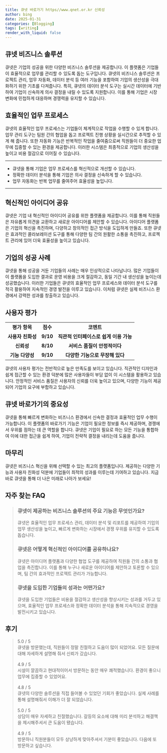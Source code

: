 ```yaml
---
title: 큐넷 바로가기 https//www.qnet.or.kr 신뢰성
author: bing
date: 2025-01-31
categories: [Blogging]
tags: [writing]
render_with_liquid: false
---
```



<h2 id='큐넷_비즈니스_솔루션'>큐넷 비즈니스 솔루션</h2>

<p>큐넷은 기업의 성공을 위한 다양한 비즈니스 솔루션을 제공합니다. 이 플랫폼은 기업들이 효율적으로 업무를 관리할 수 있도록 돕는 도구입니다. 큐넷의 비즈니스 솔루션은 프로젝트 관리, 업무 자동화, 데이터 분석 등 여러 기능을 포함하여 기업의 생산성을 극대화하기 위한 기초를 다져줍니다. 특히, 큐넷의 데이터 분석 도구는 실시간 데이터에 기반하여 기업이 신속하게 의사 결정을 내릴 수 있도록 지원합니다. 이를 통해 기업은 시장 변화에 민첩하게 대응하며 경쟁력을 유지할 수 있습니다.</p>

<h2 id='효율적인_업무_프로세스'>효율적인 업무 프로세스</h2>

<p>큐넷의 효율적인 업무 프로세스는 기업들이 체계적으로 작업을 수행할 수 있게 합니다. 업무 관리 도구는 팀원 간의 협업을 돕고 프로젝트 진행 상황을 실시간으로 추적할 수 있게 해 줍니다. 또한 자동화 기능은 반복적인 작업을 줄여줌으로써 직원들이 더 중요한 업무에 집중할 수 있는 환경을 제공합니다. 이러한 시스템은 최종적으로 기업의 생산성을 높이고 비용 절감으로 이어질 수 있습니다.</p>

<hr />

<ul>
    <li>큐넷을 통해 기업은 업무 프로세스를 혁신적으로 개선할 수 있습니다.</li>
    <li>정확한 데이터 분석을 통해 기업은 의사 결정을 신속하게 할 수 있습니다.</li>
    <li>업무 자동화는 반복 업무를 줄여주어 효율성을 높입니다.</li>
</ul>

<hr />

<h2 id='혁신적인_아이디어_공유'>혁신적인 아이디어 공유</h2>

<p>큐넷은 기업 내 혁신적인 아이디어 공유를 위한 플랫폼을 제공합니다. 이를 통해 직원들은 자유롭게 의견을 교환하고 새로운 아이디어를 제안할 수 있습니다. 아이디어 플랫폼은 기업의 혁신을 촉진하며, 다양하고 창의적인 접근 방식을 도입하게 만들죠. 또한 큐넷은 효과적인 콜라보레이션 도구를 통해 다양한 팀 간의 원활한 소통을 촉진하고, 프로젝트 관리에 있어 더욱 효율성을 높이고 있습니다.</p>

<h2 id='기업의_성공_사례'>기업의 성공 사례</h2>

<p>큐넷을 통해 성공을 거둔 기업들의 사례는 매우 인상적으로 나타납니다. 많은 기업들이 이 플랫폼을 도입한 결과로 운영 비용을 크게 절감하고, 동일 기간 내 생산성을 높이는데 성공했습니다. 이러한 기업들은 큐넷의 효율적인 업무 프로세스와 데이터 분석 도구를 적극 활용하여 지속적인 경영 발전을 이루고 있습니다. 이처럼 큐넷은 실제 비즈니스 환경에서 강력한 성과를 창출하고 있습니다.</p>

<h2 id='사용자_평가'>사용자 평가</h2>

<table>
    <tr>
        <td style="text-align: center; height: 17px;"><b>평가 항목</b></td>
        <td style="text-align: center; height: 17px;"><b>점수</b></td>
        <td style="text-align: center; height: 17px;"><b>코멘트</b></td>
    </tr>
    <tr>
        <td style="text-align: center; height: 17px;"><b>사용자 친화성</b></td>
        <td style="text-align: center; height: 17px;"><b>9/10</b></td>
        <td style="text-align: center; height: 17px;"><b>직관적 인터페이스로 쉽게 이용 가능</b></td>
    </tr>
    <tr>
        <td style="text-align: center; height: 17px;"><b>신뢰성</b></td>
        <td style="text-align: center; height: 17px;"><b>8/10</b></td>
        <td style="text-align: center; height: 17px;"><b>서비스 품질이 안정적이다</b></td>
    </tr>
    <tr>
        <td style="text-align: center; height: 17px;"><b>기능 다양성</b></td>
        <td style="text-align: center; height: 17px;"><b>9/10</b></td>
        <td style="text-align: center; height: 17px;"><b>다양한 기능으로 무장해 있다</b></td>
    </tr>
</table>

<p>큐넷의 사용자 평가는 전반적으로 높은 만족도를 보이고 있습니다. 직관적인 디자인과 쉽게 접근할 수 있는 환경 덕분에 많은 사용자들이 부담 없이 이 시스템을 활용하고 있습니다. 안정적인 서비스 품질은 사용자의 신뢰를 더욱 높이고 있으며, 다양한 기능이 제공되어 기업의 요구에 부합하고 있습니다.</p>

<h2 id='큐넷_바로가기_의_중요성'>큐넷 바로가기의 중요성</h2>

<p>큐넷을 통해 빠르게 변화하는 비즈니스 환경에서 신속한 결정과 효율적인 업무 수행이 가능합니다. 이 플랫폼의 바로가기 기능은 기업이 필요한 정보를 즉시 제공하며, 경쟁에서 우위를 점하는 데 큰 역할을 합니다. 큐넷은 기업이 필요로 하는 모든 기능을 통합하여 이에 대한 접근을 쉽게 하여, 기업이 전략적 결정을 내리는데 도움을 줍니다.</p>

<h2 id='마무리'>마무리</h2>

<p>큐넷은 비즈니스 혁신을 위해 선택할 수 있는 최고의 플랫폼입니다. 제공하는 다양한 기능과 사용자 친화성 덕분에 기업들이 최적의 성과를 이루는데 기여하고 있습니다. 지금 바로 큐넷을 통해 더 나은 미래로 나아가 보세요!</p>


<h2 id='자주_찾는_FAQ'>자주 찾는 FAQ</h2>
<div itemscope="" itemtype="https://schema.org/FAQPage"> 
<blockquote> 
<div itemscope="" itemprop="mainEntity" itemtype="https://schema.org/Question"> 
<h3 itemprop="name">큐넷이 제공하는 비즈니스 솔루션의 주요 기능은 무엇인가요?</h3> 
<div itemscope="" itemprop="acceptedAnswer" itemtype="https://schema.org/Answer"> 
<span itemprop="text"> 
<p>큐넷은 효율적인 업무 프로세스 관리, 데이터 분석 및 리포트를 제공하여 기업의 업무 생산성을 높이고, 빠르게 변화하는 시장에서 경쟁 우위를 유지할 수 있도록 돕습니다.</p> 
</span> 
</div> 
</div> 
<div itemscope="" itemprop="mainEntity" itemtype="https://schema.org/Question"> 
<h3 itemprop="name">큐넷은 어떻게 혁신적인 아이디어를 공유하나요?</h3> 
<div itemscope="" itemprop="acceptedAnswer" itemtype="https://schema.org/Answer"> 
<span itemprop="text"> 
<p>큐넷은 아이디어 플랫폼과 다양한 협업 도구를 제공하여 직원들 간의 소통과 협업을 촉진합니다. 이를 통해 누구나 새로운 아이디어를 제안하고 토론할 수 있으며, 팀 간의 효과적인 프로젝트 관리가 가능합니다.</p> 
</span> 
</div> 
</div> 
<div itemscope="" itemprop="mainEntity" itemtype="https://schema.org/Question"> 
<h3 itemprop="name">큐넷을 도입한 기업들의 성과는 어떤가요?</h3> 
<div itemscope="" itemprop="acceptedAnswer" itemtype="https://schema.org/Answer"> 
<span itemprop="text"> 
<p>큐넷을 도입한 기업들은 비용을 절감하고 생산성을 향상시키는 성과를 거두고 있으며, 효율적인 업무 프로세스와 정확한 데이터 분석을 통해 지속적으로 경영을 발전시키고 있습니다.</p> 
</span> 
</div> 
</div> 
</blockquote> 
</div>
<h2 id='후기'>후기</h2>
<div itemscope itemtype="https://schema.org/Product">
  <blockquote>
  <div itemprop="review" itemscope itemtype="https://schema.org/Review">
      <div itemprop="reviewRating" itemscope itemtype="https://schema.org/Rating"> <span itemprop="ratingValue">5.0</span> / <span itemprop="bestRating">5</span> </div>
      <span itemprop="reviewBody">큐넷을 방문했는데, 직원들이 정말 친절하고 도움이 많이 되었어요. 모든 질문에 대해 자세하게 설명해 줘서 신뢰가 갔습니다.</span>
  </div>
  <br>
  <div itemprop="review" itemscope itemtype="https://schema.org/Review">
      <div itemprop="reviewRating" itemscope itemtype="https://schema.org/Rating"> <span itemprop="ratingValue">4.9</span> / <span itemprop="bestRating">5</span> </div>
      <span itemprop="reviewBody">시설이 깔끔하고 현대적이어서 방문하는 동안 매우 쾌적했습니다. 환경이 좋으니 업무에 집중할 수 있었어요.</span>
  </div>
  <br>
  <div itemprop="review" itemscope itemtype="https://schema.org/Review">
      <div itemprop="reviewRating" itemscope itemtype="https://schema.org/Rating"> <span itemprop="ratingValue">4.8</span> / <span itemprop="bestRating">5</span> </div>
      <span itemprop="reviewBody">큐넷의 다양한 솔루션을 직접 들어볼 수 있었던 기회가 좋았습니다. 실제 사례를 통해 설명해줘서 이해가 더 잘 되었습니다.</span>
  </div>
  <br>
  <div itemprop="review" itemscope itemtype="https://schema.org/Review">
      <div itemprop="reviewRating" itemscope itemtype="https://schema.org/Rating"> <span itemprop="ratingValue">5.0</span> / <span itemprop="bestRating">5</span> </div>
      <span itemprop="reviewBody">상담이 매우 자세하고 친절했습니다. 갈등의 요소에 대해 미리 분석하고 해결책을 제시해주셔서 큰 도움이 됐습니다.</span>
  </div>
  <br>
  <div itemprop="review" itemscope itemtype="https://schema.org/Review">
      <div itemprop="reviewRating" itemscope itemtype="https://schema.org/Rating"> <span itemprop="ratingValue">4.9</span> / <span itemprop="bestRating">5</span> </div>
      <span itemprop="reviewBody">방문하니 직원분들이 모두 상냥하게 맞아주셔서 기분이 좋았습니다. 다음에 또 방문하고 싶습니다.</span>
  </div>
  </blockquote>
</div>
